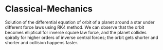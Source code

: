 # Classical-Mechanics
Solution of the differential equation of orbit of a planet around a star under different force laws using RK4 method.
We can observe that the orbit becomes elliptical for inverse square law force, and the planet collides spirally for higher orders of inverse central forces; the orbit gets shorter and shorter and collision happens faster.

